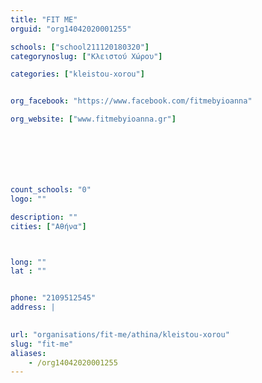 ```yaml
---
title: "FIT ME"
orguid: "org14042020001255"

schools: ["school211120180320"]
categorynoslug: ["Κλειστού Χώρου"]

categories: ["kleistou-xorou"]


org_facebook: "https://www.facebook.com/fitmebyioanna"

org_website: ["www.fitmebyioanna.gr"]







count_schools: "0"
logo: ""

description: ""
cities: ["Αθήνα"]



long: ""
lat : ""


phone: "2109512545"
address: |
    

url: "organisations/fit-me/athina/kleistou-xorou"
slug: "fit-me"
aliases:
    - /org14042020001255
---
```



